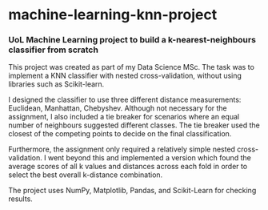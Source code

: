 # machine-learning-knn-project
### UoL Machine Learning project to build a k-nearest-neighbours classifier from scratch

This project was created as part of my Data Science MSc. The task was to implement a KNN classifier with nested cross-validation, without using libraries such as Scikit-learn. 

I designed the classifier to use three different distance measurements: Euclidean, Manhattan, Chebyshev. Although not necessary for the assignment, I also included a tie breaker for scenarios where an equal number of neighbours suggested different classes. The tie breaker used the closest of the competing points to decide on the final classification.

Furthermore, the assignment only required a relatively simple nested cross-validation. I went beyond this and implemented a version which found the average scores of all k values and distances across each fold in order to select the best overall k-distance combination.

The project uses NumPy, Matplotlib, Pandas, and Scikit-Learn for checking results.
